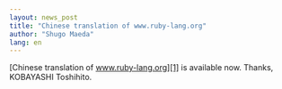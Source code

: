 ```yaml
---
layout: news_post
title: "Chinese translation of www.ruby-lang.org"
author: "Shugo Maeda"
lang: en
---
```


[Chinese translation of www.ruby-lang.org][1] is available now. Thanks,
KOBAYASHI Toshihito.



[1]: http://rubycn.ce-lab.net/
